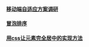 #### [移动端自适应方案调研](https://github.com/tiansn/blog/issues/2)
#### [冒泡排序](https://github.com/tiansn/blog/issues/1)
#### [用css让元素完全居中的实现方法](https://github.com/tiansn/blog/issues/3)